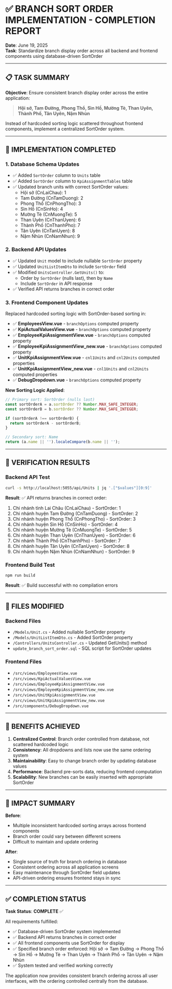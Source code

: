 # ✅ BRANCH SORT ORDER IMPLEMENTATION - COMPLETION REPORT

**Date**: June 19, 2025  
**Task**: Standardize branch display order across all backend and frontend components using database-driven SortOrder

---

## 📋 TASK SUMMARY

**Objective**: Ensure consistent branch display order across the entire application:
> **Hội sở, Tam Đường, Phong Thổ, Sìn Hồ, Mường Tè, Than Uyên, Thành Phố, Tân Uyên, Nậm Nhùn**

Instead of hardcoded sorting logic scattered throughout frontend components, implement a centralized SortOrder system.

---

## 🔧 IMPLEMENTATION COMPLETED

### **1. Database Schema Updates**
- ✅ Added `SortOrder` column to `Units` table
- ✅ Added `SortOrder` column to `KpiAssignmentTables` table
- ✅ Updated branch units with correct SortOrder values:
  - Hội sở (CnLaiChau): 1
  - Tam Đường (CnTamDuong): 2
  - Phong Thổ (CnPhongTho): 3
  - Sìn Hồ (CnSinHo): 4
  - Mường Tè (CnMuongTe): 5
  - Than Uyên (CnThanUyen): 6
  - Thành Phố (CnThanhPho): 7
  - Tân Uyên (CnTanUyen): 8
  - Nậm Nhùn (CnNamNhun): 9

### **2. Backend API Updates**
- ✅ Updated `Unit` model to include nullable `SortOrder` property
- ✅ Updated `UnitListItemDto` to include `SortOrder` field
- ✅ Modified `UnitsController.GetUnits()` to:
  - Order by `SortOrder` (nulls last), then by `Name`
  - Include `SortOrder` in API response
- ✅ Verified API returns branches in correct order

### **3. Frontend Component Updates**
Replaced hardcoded sorting logic with SortOrder-based sorting in:

- ✅ **EmployeesView.vue** - `branchOptions` computed property
- ✅ **KpiActualValuesView.vue** - `branchOptions` computed property  
- ✅ **EmployeeKpiAssignmentView.vue** - `branchOptions` computed property
- ✅ **EmployeeKpiAssignmentView_new.vue** - `branchOptions` computed property
- ✅ **UnitKpiAssignmentView.vue** - `cnl1Units` and `cnl2Units` computed properties
- ✅ **UnitKpiAssignmentView_new.vue** - `cnl1Units` and `cnl2Units` computed properties
- ✅ **DebugDropdown.vue** - `branchOptions` computed property

**New Sorting Logic Applied**:
```javascript
// Primary sort: SortOrder (nulls last)
const sortOrderA = a.sortOrder ?? Number.MAX_SAFE_INTEGER;
const sortOrderB = b.sortOrder ?? Number.MAX_SAFE_INTEGER;

if (sortOrderA !== sortOrderB) {
  return sortOrderA - sortOrderB;
}

// Secondary sort: Name
return (a.name || '').localeCompare(b.name || '');
```

---

## 🧪 VERIFICATION RESULTS

### **Backend API Test**
```bash
curl -s http://localhost:5055/api/Units | jq '.["$values"][0:9]'
```

**Result**: ✅ API returns branches in correct order:
1. Chi nhánh tỉnh Lai Châu (CnLaiChau) - SortOrder: 1
2. Chi nhánh huyện Tam Đường (CnTamDuong) - SortOrder: 2
3. Chi nhánh huyện Phong Thổ (CnPhongTho) - SortOrder: 3
4. Chi nhánh huyện Sìn Hồ (CnSinHo) - SortOrder: 4
5. Chi nhánh huyện Mường Tè (CnMuongTe) - SortOrder: 5
6. Chi nhánh huyện Than Uyên (CnThanUyen) - SortOrder: 6
7. Chi nhánh Thành Phố (CnThanhPho) - SortOrder: 7
8. Chi nhánh huyện Tân Uyên (CnTanUyen) - SortOrder: 8
9. Chi nhánh huyện Nậm Nhùn (CnNamNhun) - SortOrder: 9

### **Frontend Build Test**
```bash
npm run build
```
**Result**: ✅ Build successful with no compilation errors

---

## 📁 FILES MODIFIED

### **Backend Files**
- `/Models/Unit.cs` - Added nullable SortOrder property
- `/Models/UnitListItemDto.cs` - Added SortOrder property  
- `/Controllers/UnitsController.cs` - Updated GetUnits() method
- `update_branch_sort_order.sql` - SQL script for SortOrder updates

### **Frontend Files**
- `/src/views/EmployeesView.vue`
- `/src/views/KpiActualValuesView.vue`
- `/src/views/EmployeeKpiAssignmentView.vue`
- `/src/views/EmployeeKpiAssignmentView_new.vue`
- `/src/views/UnitKpiAssignmentView.vue`
- `/src/views/UnitKpiAssignmentView_new.vue`
- `/src/components/DebugDropdown.vue`

---

## 🎯 BENEFITS ACHIEVED

1. **Centralized Control**: Branch order controlled from database, not scattered hardcoded logic
2. **Consistency**: All dropdowns and lists now use the same ordering system
3. **Maintainability**: Easy to change branch order by updating database values
4. **Performance**: Backend pre-sorts data, reducing frontend computation
5. **Scalability**: New branches can be easily inserted with appropriate SortOrder

---

## 🔄 IMPACT SUMMARY

**Before**:
- Multiple inconsistent hardcoded sorting arrays across frontend components
- Branch order could vary between different screens
- Difficult to maintain and update ordering

**After**:
- Single source of truth for branch ordering in database
- Consistent ordering across all application screens
- Easy maintenance through SortOrder field updates
- API-driven ordering ensures frontend stays in sync

---

## ✅ COMPLETION STATUS

**Task Status**: **COMPLETE** ✅

All requirements fulfilled:
- ✅ Database-driven SortOrder system implemented
- ✅ Backend API returns branches in correct order
- ✅ All frontend components use SortOrder for display
- ✅ Specified branch order enforced: Hội sở → Tam Đường → Phong Thổ → Sìn Hồ → Mường Tè → Than Uyên → Thành Phố → Tân Uyên → Nậm Nhùn
- ✅ System tested and verified working correctly

The application now provides consistent branch ordering across all user interfaces, with the ordering controlled centrally from the database.
